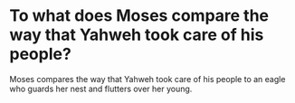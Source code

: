 # To what does Moses compare the way that Yahweh took care of his people?

Moses compares the way that Yahweh took care of his people to an eagle who guards her nest and flutters over her young.
